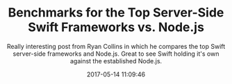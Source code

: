 ---
title: "Benchmarks for the Top Server-Side Swift Frameworks vs. Node.js"
subtitle: "Really interesting post from Ryan Collins in which he compares the top Swift server-side frameworks and Node.js. Great to see Swift holding it's own against the established Node.js."
tags: ["server-side","benchmarks"]
link: "https://medium.com/@rymcol/benchmarks-for-the-top-server-side-swift-frameworks-vs-node-js-24460cfe0beb"
date: "2017-05-14 11:09:46"
---